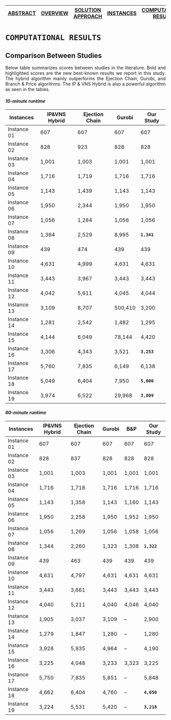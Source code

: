 [ABSTRACT](/README.md) | [OVERVIEW](/Overview/README.md)  | [SOLUTION APPROACH](/SolutionApproach/README.md)  | [INSTANCES](/Instances/README.md)  | [COMPUTATIONAL RESULTS](/ComputationalResults/README.md)
------------- | ------------- | ------------- | ------------- | -------------

`COMPUTATIONAL RESULTS`
====================
## Comparison Between Studies

<p align="justify">Below table summarizes scores between studies in the literature. Bold and highlighted scores are the new best-known results we report in this study. The hybrid algorithm mainly outperforms the Ejection Chain, Gurobi, and Branch & Price algorithms. The IP & VNS Hybrid is also a powerful algorithm as seen in the tables.
  
  #### *10-minute runtime*
  
  Instances | IP&VNS Hybrid | Ejection Chain | Gurobi | Our Study
  --- | --- | --- | --- | --- 
  Instance 01 | 607 | 607 | 607 | 607
  Instance 02 | 828 | 923 | 828 | 828
  Instance 03 | 1,001 | 1,003 | 1,001 | 1,001
  Instance 04 | 1,716 | 1,719 | 1,716 | 1,716
  Instance 05 | 1,143 | 1,439 | 1,143 | 1,143
  Instance 06 | 1,950 | 2,344 | 1,950 | 1,950
  Instance 07 | 1,056 | 1,284 | 1,056 | 1,056
  Instance 08 | 1,364 | 2,529 | 8,995 | **`1,341`**
  Instance 09 | 439 | 474 | 439 | 439
  Instance 10 | 4,631 | 4,999 | 4,631 | 4,631
  Instance 11 | 3,443 | 3,967 | 3,443 | 3,443
  Instance 12 | 4,042 | 5,611 | 4,045 | 4,044
  Instance 13 | 3,109 | 8,707 | 500,410 | 3,200
  Instance 14 | 1,281 | 2,542 | 1,482 | 1,295
  Instance 15 | 4,144 | 6,049 | 78,144 | 4,420
  Instance 16 | 3,306 | 4,343 | 3,521 | **`3,253`**
  Instance 17 | 5,760 | 7,835 | 6,149 | 6,138
  Instance 18 | 5,049 | 6,404 | 7,950 | **`5,000`**
  Instance 19 | 3,974 | 6,522 | 29,968 | **`3,809`**

  #### *60-minute runtime*
  
  Instances | IP&VNS Hybrid | Ejection Chain | Gurobi | B&P | Our Study
  --- | --- | --- | --- | --- | --- | 
  Instance 01 | 607 | 607 | 607 | 607 | 607
  Instance 02 | 828 | 837 | 828 | 828 | 828
  Instance 03 | 1,001 | 1,003 | 1,001 | 1,001 | 1,001
  Instance 04 | 1,716 | 1,718 | 1,716 | 1,716 | 1,716
  Instance 05 | 1,143 | 1,358 | 1,143 | 1,160 | 1,143
  Instance 06 | 1,950 | 2,258 | 1,950 | 1,952 | 1,950
  Instance 07 | 1,056 | 1,269 | 1,056 | 1,058 | 1,056
  Instance 08 | 1,344 | 2,260 | 1,323 | 1,308 | **`1,322`**
  Instance 09 | 439 | 463 | 439 | 439 | 439
  Instance 10 | 4,631 | 4,797 | 4,631 | 4,631 | 4,631
  Instance 11 | 3,443 | 3,661 | 3,443 | 3,443 | 3,443
  Instance 12 | 4,040 | 5,211 | 4,040 | 4,046 | 4,040
  Instance 13 | 1,905 | 3,037 | 3,109 | – | 2,900
  Instance 14 | 1,279 | 1,847 | 1,280 | – | 1,280
  Instance 15 | 3,928 | 5,935 | 4,964 | – | 4,190
  Instance 16 | 3,225 | 4,048 | 3,233 | 3,323 | 3,225
  Instance 17 | 5,750 | 7,835 | 5,851 | – | 5,848
  Instance 18 | 4,662 | 6,404 | 4,760 | – | **`4,650`**
  Instance 19 | 3,224 | 5,531 | 5,420 | – | **`3,218`**

